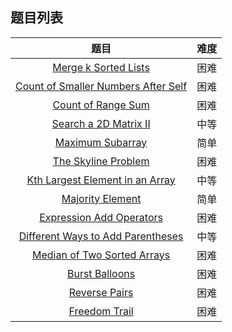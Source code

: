 ## 题目列表  
| 题目 | 难度 |  
|:---:|:---:|  
| [Merge k Sorted Lists](Merge%20k%20Sorted%20Lists/question.md) | 困难 |   
| [Count of Smaller Numbers After Self](Count%20of%20Smaller%20Numbers%20After%20Self/question.md) | 困难 |   
| [Count of Range Sum](Count%20of%20Range%20Sum/question.md) | 困难 |   
| [Search a 2D Matrix II](Search%20a%202D%20Matrix%20II/question.md) | 中等 |   
| [Maximum Subarray](Maximum%20Subarray/question.md) | 简单 |   
| [The Skyline Problem](The%20Skyline%20Problem/question.md) | 困难 |   
| [Kth Largest Element in an Array](Kth%20Largest%20Element%20in%20an%20Array/question.md) | 中等 |   
| [Majority Element](Majority%20Element/question.md) | 简单 |   
| [Expression Add Operators](Expression%20Add%20Operators/question.md) | 困难 |   
| [Different Ways to Add Parentheses](Different%20Ways%20to%20Add%20Parentheses/question.md) | 中等 |   
| [Median of Two Sorted Arrays](Median%20of%20Two%20Sorted%20Arrays/question.md) | 困难 |   
| [Burst Balloons](Burst%20Balloons/question.md) | 困难 |   
| [Reverse Pairs](Reverse%20Pairs/question.md) | 困难 |   
| [Freedom Trail](Freedom%20Trail/question.md) | 困难 |   
